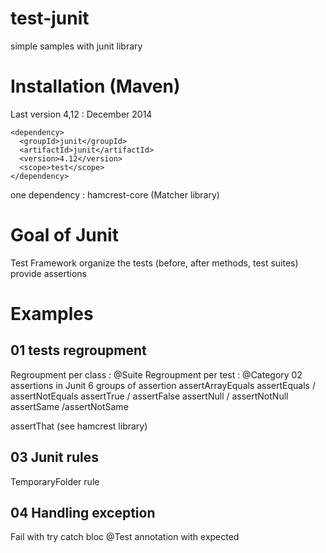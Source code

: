 # test-junit
simple samples with junit library

# Installation (Maven)
Last version 4,12 : December 2014
```
<dependency>
  <groupId>junit</groupId>
  <artifactId>junit</artifactId>
  <version>4.12</version>
  <scope>test</scope>
</dependency>
```
one dependency : hamcrest-core (Matcher library)

# Goal of Junit
Test Framework
	organize the tests (before, after methods, test suites)
	provide assertions
# Examples
## 01 tests regroupment
Regroupment per class : @Suite
Regroupment per test : @Category
02 assertions in Junit
6 groups of assertion
assertArrayEquals
assertEquals / assertNotEquals
assertTrue / assertFalse
assertNull / assertNotNull
assertSame /assertNotSame

assertThat (see hamcrest library)
## 03 Junit rules
TemporaryFolder rule
## 04 Handling exception
Fail with try catch bloc
@Test annotation with expected
